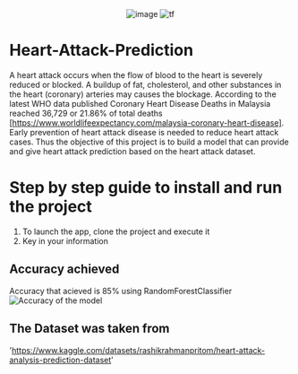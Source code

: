 
 
<div align="center">
 <img alt = 'image' src="https://img.shields.io/badge/Spyder%20Ide-FF0000?style=for-the-badge&logo=spyder%20ide&logoColor=white"/> 
 <img alt='tf' src="https://img.shields.io/badge/Python-14354C?style=for-the-badge&logo=python&logoColor=white"/>
</div>

# Heart-Attack-Prediction
A heart attack occurs when the flow of blood to the heart is severely reduced or blocked. A buildup of fat, cholesterol, and other substances in the heart (coronary) arteries may causes the blockage. According to the latest WHO data published Coronary Heart Disease Deaths in Malaysia reached 36,729 or 21.86% of total deaths [https://www.worldlifeexpectancy.com/malaysia-coronary-heart-disease]. Early prevention of heart attack disease is needed to reduce heart attack cases. Thus the objective of this project is to build a model that can provide and give heart attack prediction based on the heart attack dataset.

# Step by step guide to install and run the project
1) To launch the app, clone the project and execute it
2) Key in your information

## Accuracy achieved

Accuracy that acieved is 85% using RandomForestClassifier
![Accuracy of the model](https://user-images.githubusercontent.com/95134467/174760863-264511fe-5044-464f-ba69-e2b9e7548fc8.png)


## The Dataset was taken from
'https://www.kaggle.com/datasets/rashikrahmanpritom/heart-attack-analysis-prediction-dataset'

